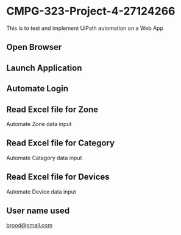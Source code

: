 # CMPG-323-Project-4-27124266
This is to test and implement UiPath automation on a Web App

## Open Browser

## Launch Application

## Automate Login

## Read Excel file for Zone
Automate Zone data input

## Read Excel file for Category
Automate Catagory data input

## Read Excel file for Devices
Automate Device data input

## User name used
brood@gmail.com
